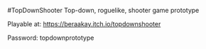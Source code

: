 #TopDownShooter
Top-down, roguelike, shooter game prototype

Playable at: 
https://beraakay.itch.io/topdownshooter

Password: topdownprototype

